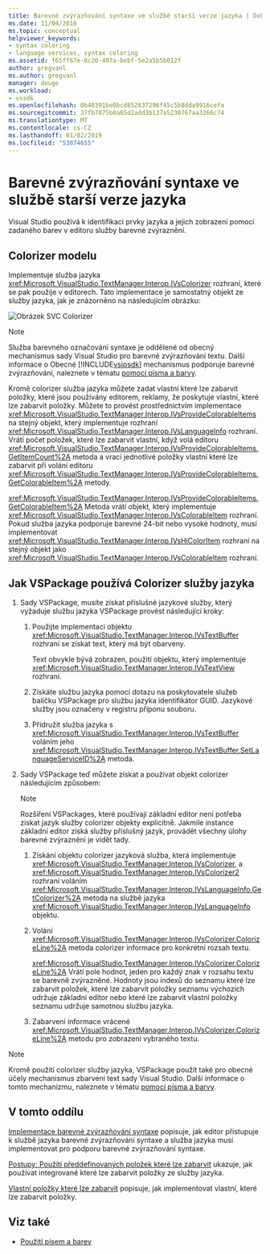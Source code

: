 ```yaml
---
title: Barevné zvýrazňování syntaxe ve službě starší verze jazyka | Dokumentace Microsoftu
ms.date: 11/04/2016
ms.topic: conceptual
helpviewer_keywords:
- syntax coloring
- language services, syntax coloring
ms.assetid: f65ff67e-8c20-497a-bebf-5e2a5b5b012f
author: gregvanl
ms.author: gregvanl
manager: douge
ms.workload:
- vssdk
ms.openlocfilehash: 0b48391be0bcd852637296f45c5b8dda9916cefa
ms.sourcegitcommit: 37fb7075b0a65d2add3b137a5230767aa3266c74
ms.translationtype: MT
ms.contentlocale: cs-CZ
ms.lasthandoff: 01/02/2019
ms.locfileid: "53874655"
---
```

# <a name="syntax-coloring-in-a-legacy-language-service"></a>Barevné zvýrazňování syntaxe ve službě starší verze jazyka

Visual Studio používá k identifikaci prvky jazyka a jejich zobrazení pomocí zadaného barev v editoru služby barevné zvýraznění.

## <a name="colorizer-model"></a>Colorizer modelu
 Implementuje služba jazyka <xref:Microsoft.VisualStudio.TextManager.Interop.IVsColorizer> rozhraní, které se pak použije v editorech. Tato implementace je samostatný objekt ze služby jazyka, jak je znázorněno na následujícím obrázku:

 ![Obrázek SVC Colorizer](../../extensibility/internals/media/figlgsvccolorizer.gif)

> [!NOTE]
>  Služba barevného označování syntaxe je oddělené od obecný mechanismus sady Visual Studio pro barevné zvýrazňování textu. Další informace o Obecné [!INCLUDE[vsipsdk](../../extensibility/includes/vsipsdk_md.md)] mechanismus podporuje barevné zvýrazňování, naleznete v tématu [pomocí písma a barvy](../../extensibility/using-fonts-and-colors.md).

 Kromě colorizer služba jazyka můžete zadat vlastní které lze zabarvit položky, které jsou používány editorem, reklamy, že poskytuje vlastní, které lze zabarvit položky. Můžete to provést prostřednictvím implementace <xref:Microsoft.VisualStudio.TextManager.Interop.IVsProvideColorableItems> na stejný objekt, který implementuje rozhraní <xref:Microsoft.VisualStudio.TextManager.Interop.IVsLanguageInfo> rozhraní. Vrátí počet položek, které lze zabarvit vlastní, když volá editoru <xref:Microsoft.VisualStudio.TextManager.Interop.IVsProvideColorableItems.GetItemCount%2A> metoda a vrací jednotlivé položky vlastní které lze zabarvit při volání editoru <xref:Microsoft.VisualStudio.TextManager.Interop.IVsProvideColorableItems.GetColorableItem%2A> metody.

 <xref:Microsoft.VisualStudio.TextManager.Interop.IVsProvideColorableItems.GetColorableItem%2A> Metoda vrátí objekt, který implementuje <xref:Microsoft.VisualStudio.TextManager.Interop.IVsColorableItem> rozhraní. Pokud služba jazyka podporuje barevné 24-bit nebo vysoké hodnoty, musí implementovat <xref:Microsoft.VisualStudio.TextManager.Interop.IVsHiColorItem> rozhraní na stejný objekt jako <xref:Microsoft.VisualStudio.TextManager.Interop.IVsColorableItem> rozhraní.

## <a name="how-a-vspackage-uses-a-language-service-colorizer"></a>Jak VSPackage používá Colorizer služby jazyka

1.  Sady VSPackage, musíte získat příslušné jazykové služby, který vyžaduje službu jazyka VSPackage provést následující kroky:

    1.  Použijte implementaci objektu <xref:Microsoft.VisualStudio.TextManager.Interop.IVsTextBuffer> rozhraní se získat text, který má být obarveny.

         Text obvykle bývá zobrazen, použití objektu, který implementuje <xref:Microsoft.VisualStudio.TextManager.Interop.IVsTextView> rozhraní.

    2.  Získáte službu jazyka pomocí dotazu na poskytovatele služeb balíčku VSPackage pro službu jazyka identifikátor GUID. Jazykové služby jsou označeny v registru příponu souboru.

    3.  Přidružit služba jazyka s <xref:Microsoft.VisualStudio.TextManager.Interop.IVsTextBuffer> voláním jeho <xref:Microsoft.VisualStudio.TextManager.Interop.IVsTextBuffer.SetLanguageServiceID%2A> metoda.

2.  Sady VSPackage teď můžete získat a používat objekt colorizer následujícím způsobem:

    > [!NOTE]
    > Rozšíření VSPackages, které používají základní editor není potřeba získat jazyk služby colorizer objekty explicitně. Jakmile instance základní editor získá služby příslušný jazyk, provádět všechny úlohy barevné zvýraznění je vidět tady.

    1.  Získání objektu colorizer jazyková služba, která implementuje <xref:Microsoft.VisualStudio.TextManager.Interop.IVsColorizer>, a <xref:Microsoft.VisualStudio.TextManager.Interop.IVsColorizer2> rozhraní voláním <xref:Microsoft.VisualStudio.TextManager.Interop.IVsLanguageInfo.GetColorizer%2A> metoda na službě jazyka <xref:Microsoft.VisualStudio.TextManager.Interop.IVsLanguageInfo> objektu.

    2.  Volání <xref:Microsoft.VisualStudio.TextManager.Interop.IVsColorizer.ColorizeLine%2A> metoda colorizer informace pro konkrétní rozsah textu.

         <xref:Microsoft.VisualStudio.TextManager.Interop.IVsColorizer.ColorizeLine%2A> Vrátí pole hodnot, jeden pro každý znak v rozsahu textu se barevně zvýrazněné. Hodnoty jsou indexů do seznamu které lze zabarvit položek, které lze zabarvit položky seznamu výchozích udržuje základní editor nebo které lze zabarvit vlastní položky seznamu udržuje samotnou službu jazyka.

    3.  Zabarvení informace vrácené <xref:Microsoft.VisualStudio.TextManager.Interop.IVsColorizer.ColorizeLine%2A> metodu pro zobrazení vybraného textu.

> [!NOTE]
>  Kromě použití colorizer služby jazyka, VSPackage použít také pro obecné účely mechanismus zbarvení text sady Visual Studio. Další informace o tomto mechanizmu, naleznete v tématu [pomocí písma a barvy](../../extensibility/using-fonts-and-colors.md).

## <a name="in-this-section"></a>V tomto oddílu
 [Implementace barevné zvýrazňování syntaxe](../../extensibility/internals/implementing-syntax-coloring.md) popisuje, jak editor přistupuje k službě jazyka barevné zvýrazňování syntaxe a služba jazyka musí implementovat pro podporu barevné zvýrazňování syntaxe.

 [Postupy: Použití předdefinovaných položek které lze zabarvit](../../extensibility/internals/how-to-use-built-in-colorable-items.md) ukazuje, jak používat integrované které lze zabarvit položky ze služby jazyka.

 [Vlastní položky které lze zabarvit](../../extensibility/internals/custom-colorable-items.md) popisuje, jak implementovat vlastní, které lze zabarvit položky.

## <a name="see-also"></a>Viz také

- [Použití písem a barev](../../extensibility/using-fonts-and-colors.md)
